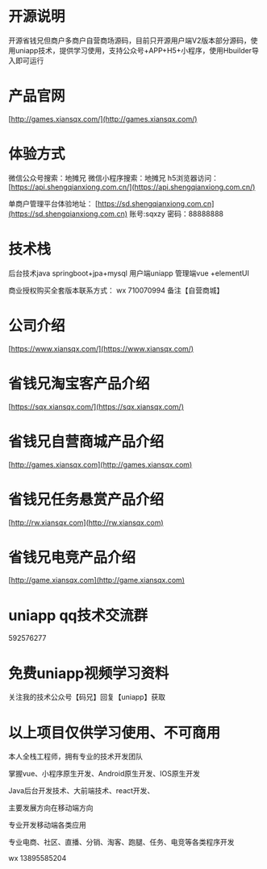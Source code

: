 # 开源说明
开源省钱兄但商户多商户自营商场源码，目前只开源用户端V2版本部分源码，使用uniapp技术，提供学习使用，支持公众号+APP+H5+小程序，使用Hbuilder导入即可运行

# 产品官网
[http://games.xiansqx.com/](http://games.xiansqx.com/)


# 体验方式
微信公众号搜索：地摊兄 
微信小程序搜索：地摊兄 
h5浏览器访问：
[https://api.shengqianxiong.com.cn/](https://api.shengqianxiong.com.cn/)

单商户管理平台体验地址：
[https://sd.shengqianxiong.com.cn](https://sd.shengqianxiong.com.cn)
账号:sqxzy
密码：88888888

# 技术栈
后台技术java springboot+jpa+mysql 
用户端uniapp
管理端vue +elementUI

商业授权购买全套版本联系方式：
wx 710070994 备注【自营商城】

# 公司介绍
[https://www.xiansqx.com/](https://www.xiansqx.com/)

# 省钱兄淘宝客产品介绍
[https://sqx.xiansqx.com/](https://sqx.xiansqx.com/)

# 省钱兄自营商城产品介绍
[http://games.xiansqx.com](http://games.xiansqx.com)

# 省钱兄任务悬赏产品介绍
[http://rw.xiansqx.com](http://rw.xiansqx.com)

# 省钱兄电竞产品介绍
[http://game.xiansqx.com](http://game.xiansqx.com)

# uniapp qq技术交流群
592576277


# 免费uniapp视频学习资料

关注我的技术公众号【码兄】回复【uniapp】获取 

# 以上项目仅供学习使用、不可商用

本人全栈工程师，拥有专业的技术开发团队

掌握vue、小程序原生开发、Android原生开发、IOS原生开发

Java后台开发技术、大前端技术、react开发、

主要发展方向在移动端方向

专业开发移动端各类应用

专业电商、社区、直播、分销、淘客、跑腿、任务、电竞等各类程序开发

wx 13895585204





